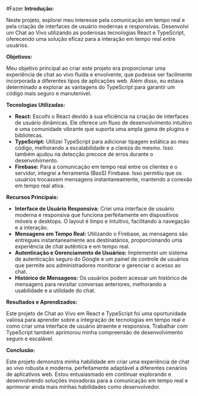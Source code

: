 #Fazer 
**Introdução:**

Neste projeto, explorei meu interesse pela comunicação em tempo real e pela criação de interfaces de usuário modernas e responsivas. Desenvolvi um Chat ao Vivo utilizando as poderosas tecnologias React e TypeScript, oferecendo uma solução eficaz para a interação em tempo real entre usuários.

**Objetivos:**

Meu objetivo principal ao criar este projeto era proporcionar uma experiência de chat ao vivo fluida e envolvente, que pudesse ser facilmente incorporada a diferentes tipos de aplicações web. Além disso, eu estava determinado a explorar as vantagens do TypeScript para garantir um código mais seguro e manutenível.

**Tecnologias Utilizadas:**

- **React:** Escolhi o React devido à sua eficiência na criação de interfaces de usuário dinâmicas. Ele oferece um fluxo de desenvolvimento intuitivo e uma comunidade vibrante que suporta uma ampla gama de plugins e bibliotecas.
- **TypeScript:** Utilizei TypeScript para adicionar tipagem estática ao meu código, melhorando a escalabilidade e a clareza do mesmo. Isso também ajudou na detecção precoce de erros durante o desenvolvimento.
- **Firebase:** Para a comunicação em tempo real entre os clientes e o servidor, integrei a ferramenta (BasS) Firebase. Isso permitiu que os usuários trocassem mensagens instantaneamente, mantendo a conexão em tempo real ativa.

**Recursos Principais:**

- **Interface de Usuário Responsiva:** Criei uma interface de usuário moderna e responsiva que funciona perfeitamente em dispositivos móveis e desktops. O layout é limpo e intuitivo, facilitando a navegação e a interação.
- **Mensagens em Tempo Real:** Utilizando o Firebase, as mensagens são entregues instantaneamente aos destinatários, proporcionando uma experiência de chat autêntica e em tempo real.
- **Autenticação e Gerenciamento de Usuários:** Implementei um sistema de autenticação seguro do Google e um painel de controle de usuários que permite aos administradores monitorar e gerenciar o acesso ao chat.
- **Histórico de Mensagens:** Os usuários podem acessar um histórico de mensagens para revisitar conversas anteriores, melhorando a usabilidade e a utilidade do chat.

**Resultados e Aprendizados:**

Este projeto de Chat ao Vivo em React e TypeScript foi uma oportunidade valiosa para aprender sobre a integração de tecnologias em tempo real e como criar uma interface de usuário atraente e responsiva. Trabalhar com TypeScript também aprimorou minha compreensão de desenvolvimento seguro e escalável.

**Conclusão:**

Este projeto demonstra minha habilidade em criar uma experiência de chat ao vivo robusta e moderna, perfeitamente adaptável a diferentes cenários de aplicativos web. Estou entusiasmado em continuar explorando e desenvolvendo soluções inovadoras para a comunicação em tempo real e aprimorar ainda mais minhas habilidades como desenvolvedor.
